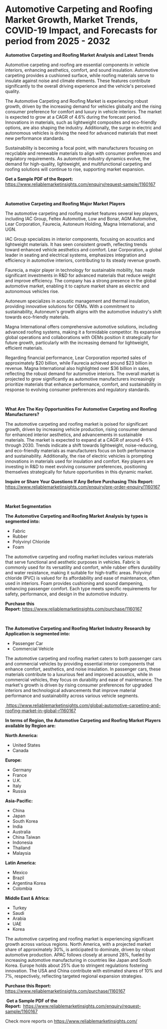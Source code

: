 <p><h1>Automotive Carpeting and Roofing Market Growth, Market Trends, COVID-19 Impact, and Forecasts for period from 2025 - 2032</h1></p><p><strong>Automotive Carpeting and Roofing Market Analysis and Latest Trends</strong></p>
<p><p>Automotive carpeting and roofing are essential components in vehicle interiors, enhancing aesthetics, comfort, and sound insulation. Automotive carpeting provides a cushioned surface, while roofing materials serve to insulate against noise and climate elements. These features contribute significantly to the overall driving experience and the vehicle's perceived quality.</p><p>The Automotive Carpeting and Roofing Market is experiencing robust growth, driven by the increasing demand for vehicles globally and the rising consumer preference for comfort and luxury in vehicle interiors. The market is expected to grow at a CAGR of 4.6% during the forecast period. Innovations in materials, such as lightweight composites and eco-friendly options, are also shaping the industry. Additionally, the surge in electric and autonomous vehicles is driving the need for advanced materials that meet new performance standards.</p><p>Sustainability is becoming a focal point, with manufacturers focusing on recyclable and renewable materials to align with consumer preferences and regulatory requirements. As automotive industry dynamics evolve, the demand for high-quality, lightweight, and multifunctional carpeting and roofing solutions will continue to rise, supporting market expansion.</p></p>
<p><strong>Get a Sample PDF of the Report:&nbsp;</strong> <a href="https://www.reliablemarketinsights.com/enquiry/request-sample/1160167?utm_campaign=2002&utm_medium=2&utm_source=Github&utm_content=ia&utm_term=22032025&utm_id=automotive-carpeting-and-roofing">https://www.reliablemarketinsights.com/enquiry/request-sample/1160167</a></p>
<p>&nbsp;</p>
<p><strong>Automotive Carpeting and Roofing Major Market Players</strong></p>
<p><p>The automotive carpeting and roofing market features several key players, including IAC Group, Feltex Automotive, Low and Bonar, AGM Automotive, Lear Corporation, Faurecia, Autoneum Holding, Magna International, and UGN. </p><p>IAC Group specializes in interior components, focusing on acoustics and lightweight materials. It has seen consistent growth, reflecting trends toward enhanced vehicle aesthetics and comfort. Lear Corporation, a global leader in seating and electrical systems, emphasizes integration and efficiency in automotive interiors, contributing to its steady revenue growth.</p><p>Faurecia, a major player in technology for sustainable mobility, has made significant investments in R&D for advanced materials that reduce weight and improve efficiency. The company has a strong presence in the global automotive market, enabling it to capture market share as electric and autonomous vehicles rise.</p><p>Autoneum specializes in acoustic management and thermal insulation, providing innovative solutions for OEMs. With a commitment to sustainability, Autoneum's growth aligns with the automotive industry's shift towards eco-friendly materials. </p><p>Magna International offers comprehensive automotive solutions, including advanced roofing systems, making it a formidable competitor. Its expansive global operations and collaborations with OEMs position it strategically for future growth, particularly with the increasing demand for lightweight, efficient materials.</p><p>Regarding financial performance, Lear Corporation reported sales of approximately $20 billion, while Faurecia achieved around $23 billion in revenue. Magna International also highlighted over $36 billion in sales, reflecting the robust demand for automotive interiors. The overall market is projected to grow significantly as automotive manufacturers increasingly prioritize materials that enhance performance, comfort, and sustainability in response to evolving consumer preferences and regulatory standards.</p></p>
<p>&nbsp;</p>
<p><strong>What Are The Key Opportunities For Automotive Carpeting and Roofing Manufacturers?</strong></p>
<p><p>The automotive carpeting and roofing market is poised for significant growth, driven by increasing vehicle production, rising consumer demand for enhanced interior aesthetics, and advancements in sustainable materials. The market is expected to expand at a CAGR of around 4-6% through 2030. Trends indicate a shift towards lightweight, noise-reducing, and eco-friendly materials as manufacturers focus on both performance and sustainability. Additionally, the rise of electric vehicles is prompting innovations in materials used for insulation and comfort. Key players are investing in R&D to meet evolving consumer preferences, positioning themselves strategically for future opportunities in this dynamic market.</p></p>
<p><strong>Inquire or Share Your Questions If Any Before Purchasing This Report:</strong> <a href="https://www.reliablemarketinsights.com/enquiry/pre-order-enquiry/1160167?utm_campaign=2002&utm_medium=2&utm_source=Github&utm_content=ia&utm_term=22032025&utm_id=automotive-carpeting-and-roofing">https://www.reliablemarketinsights.com/enquiry/pre-order-enquiry/1160167</a></p>
<p>&nbsp;</p>
<p><strong>Market Segmentation</strong></p>
<p><strong>The Automotive Carpeting and Roofing Market Analysis by types is segmented into:</strong></p>
<p><ul><li>Fabric</li><li>Rubber</li><li>Polyvinyl Chloride</li><li>Foam</li></ul></p>
<p><p>The automotive carpeting and roofing market includes various materials that serve functional and aesthetic purposes in vehicles. Fabric is commonly used for its versatility and comfort, while rubber offers durability and water resistance, making it suitable for high-traffic areas. Polyvinyl chloride (PVC) is valued for its affordability and ease of maintenance, often used in interiors. Foam provides cushioning and sound dampening, enhancing passenger comfort. Each type meets specific requirements for safety, performance, and design in the automotive industry.</p></p>
<p><strong>Purchase this Report:&nbsp;</strong><a href="https://www.reliablemarketinsights.com/purchase/1160167?utm_campaign=2002&utm_medium=2&utm_source=Github&utm_content=ia&utm_term=22032025&utm_id=automotive-carpeting-and-roofing">https://www.reliablemarketinsights.com/purchase/1160167</a></p>
<p>&nbsp;</p>
<p><strong>The Automotive Carpeting and Roofing Market Industry Research by Application is segmented into:</strong></p>
<p><ul><li>Passenger Car</li><li>Commercial Vehicle</li></ul></p>
<p><p>The automotive carpeting and roofing market caters to both passenger cars and commercial vehicles by providing essential interior components that enhance comfort, aesthetics, and noise insulation. In passenger cars, these materials contribute to a luxurious feel and improved acoustics, while in commercial vehicles, they focus on durability and ease of maintenance. The market's growth is driven by rising consumer preferences for upgraded interiors and technological advancements that improve material performance and sustainability across various vehicle segments.</p></p>
<p><a href="https://www.reliablemarketinsights.com/global-automotive-carpeting-and-roofing-market-in-global-r1160167?utm_campaign=2002&utm_medium=2&utm_source=Github&utm_content=ia&utm_term=22032025&utm_id=automotive-carpeting-and-roofing">&nbsp;https://www.reliablemarketinsights.com/global-automotive-carpeting-and-roofing-market-in-global-r1160167</a></p>
<p><strong>In terms of Region, the Automotive Carpeting and Roofing Market Players available by Region are:</strong></p>
<p>
    <p> <strong> North America: </strong>
        <ul>
            <li>United States</li>
            <li>Canada</li>
        </ul>
        </p> 
    <p> <strong> Europe: </strong>
        <ul>
            <li>Germany</li>
            <li>France</li>
            <li>U.K.</li>
            <li>Italy</li>
            <li>Russia</li>
        </ul>
        </p> 
    <p> <strong> Asia-Pacific: </strong>
        <ul>
            <li>China</li>
            <li>Japan</li>
            <li>South Korea</li>
            <li>India</li>
            <li>Australia</li>
            <li>China Taiwan</li>
            <li>Indonesia</li>
            <li>Thailand</li>
            <li>Malaysia</li>
        </ul>
        </p> 
    <p> <strong> Latin America: </strong>
        <ul>
            <li>Mexico</li>
            <li>Brazil</li>
            <li>Argentina Korea</li>
            <li>Colombia</li>
        </ul>
        </p> 
    <p> <strong> Middle East & Africa: </strong>
        <ul>
            <li>Turkey</li>
            <li>Saudi</li>
            <li>Arabia</li>
            <li>UAE</li>
            <li>Korea</li>
        </ul>
    </p>
    </p>
<p><p>The automotive carpeting and roofing market is experiencing significant growth across various regions. North America, with a projected market share of approximately 30%, is anticipated to dominate, driven by robust automotive production. APAC follows closely at around 28%, fueled by increasing automotive manufacturing in countries like Japan and South Korea. Europe holds about 25% due to stringent regulations fostering innovation. The USA and China contribute with estimated shares of 10% and 7%, respectively, reflecting targeted regional expansion strategies.</p></p>
<p><strong>Purchase this Report: </strong><a href="https://www.reliablemarketinsights.com/purchase/1160167?utm_campaign=2002&utm_medium=2&utm_source=Github&utm_content=ia&utm_term=22032025&utm_id=automotive-carpeting-and-roofing">https://www.reliablemarketinsights.com/purchase/1160167</a></p>
<p>&nbsp;<strong>Get a Sample PDF of the Report:&nbsp;&nbsp;</strong><a href="https://www.reliablemarketinsights.com/enquiry/request-sample/1160167?utm_campaign=2002&utm_medium=2&utm_source=Github&utm_content=ia&utm_term=22032025&utm_id=automotive-carpeting-and-roofing">https://www.reliablemarketinsights.com/enquiry/request-sample/1160167</a></p>
<p><strong></strong></p>
<p>Check more reports on <a href="https://www.reliablemarketinsights.com/?utm_campaign=2002&utm_medium=2&utm_source=Github&utm_content=ia&utm_term=22032025&utm_id=automotive-carpeting-and-roofing">https://www.reliablemarketinsights.com/</a></p>